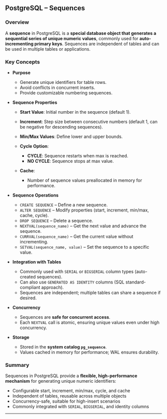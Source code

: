 ## PostgreSQL – Sequences

### Overview

A **sequence** in PostgreSQL is a **special database object that generates a sequential series of unique numeric values**, commonly used for **auto-incrementing primary keys**. Sequences are independent of tables and can be used in multiple tables or applications.

### Key Concepts

* **Purpose**

  * Generate unique identifiers for table rows.
  * Avoid conflicts in concurrent inserts.
  * Provide customizable numbering sequences.

* **Sequence Properties**

  * **Start Value**: Initial number in the sequence (default 1).
  * **Increment**: Step size between consecutive numbers (default 1, can be negative for descending sequences).
  * **Min/Max Values**: Define lower and upper bounds.
  * **Cycle Option**:

    * **CYCLE**: Sequence restarts when max is reached.
    * **NO CYCLE**: Sequence stops at max value.
  * **Cache**:

    * Number of sequence values preallocated in memory for performance.

* **Sequence Operations**

  * `CREATE SEQUENCE` – Define a new sequence.
  * `ALTER SEQUENCE` – Modify properties (start, increment, min/max, cache, cycle).
  * `DROP SEQUENCE` – Delete a sequence.
  * `NEXTVAL(sequence_name)` – Get the next value and advance the sequence.
  * `CURRVAL(sequence_name)` – Get the current value without incrementing.
  * `SETVAL(sequence_name, value)` – Set the sequence to a specific value.

* **Integration with Tables**

  * Commonly used with `SERIAL` or `BIGSERIAL` column types (auto-created sequences).
  * Can also use `GENERATED AS IDENTITY` columns (SQL standard-compliant approach).
  * Sequences are independent; multiple tables can share a sequence if desired.

* **Concurrency**

  * Sequences are **safe for concurrent access**.
  * Each `NEXTVAL` call is atomic, ensuring unique values even under high concurrency.

* **Storage**

  * Stored in the **system catalog `pg_sequence`**.
  * Values cached in memory for performance; WAL ensures durability.

### Summary

Sequences in PostgreSQL provide a **flexible, high-performance mechanism** for generating unique numeric identifiers:

* Configurable start, increment, min/max, cycle, and cache
* Independent of tables, reusable across multiple objects
* Concurrency-safe, suitable for high-insert scenarios
* Commonly integrated with `SERIAL`, `BIGSERIAL`, and identity columns

---
